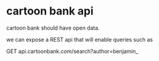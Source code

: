 cartoon bank api
================

cartoon bank should have open data. 

we can expose a REST api that will enable queries such as 

GET api.cartoonbank.com/search?author=benjamin_